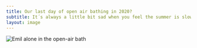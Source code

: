 ```yaml
---
title: Our last day of open air bathing in 2020?
subtitle: It´s always a little bit sad when you feel the summer is slowly coming to an end. Emil and I are trying to stretch the time.
layout: image
---
```

![Emil alone in the open-air bath](/img/IMG_1747.jpg)